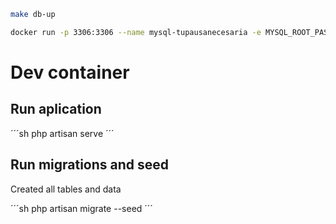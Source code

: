 ```sh
make db-up
```

```sh
docker run -p 3306:3306 --name mysql-tupausanecesaria -e MYSQL_ROOT_PASSWORD=1234 -d mysql
```


# Dev container

## Run aplication

´´´sh
php artisan serve
´´´

## Run migrations and seed
Created all tables and data

´´´sh
php artisan migrate --seed
´´´